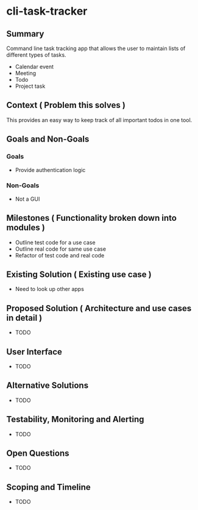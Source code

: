 # cli-task-tracker

## Summary
Command line task tracking app that allows the user to maintain lists of different types of tasks.
- Calendar event
- Meeting
- Todo
- Project task
## Context ( Problem this solves )
This provides an easy way to keep track of all important todos in one tool.
## Goals and Non-Goals
### Goals
- Provide authentication logic
### Non-Goals
- Not a GUI
## Milestones ( Functionality broken down into modules )
- Outline test code for a use case
- Outline real code for same use case
- Refactor of test code and real code
## Existing Solution ( Existing use case )
- Need to look up other apps
## Proposed Solution ( Architecture and use cases in detail )
- TODO
## User Interface
- TODO
## Alternative Solutions
- TODO
## Testability, Monitoring and Alerting
- TODO
## Open Questions
- TODO
## Scoping and Timeline
- TODO
